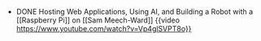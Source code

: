 - DONE Hosting Web Applications, Using AI, and Building a Robot with a [[Raspberry Pi]] on [[Sam Meech-Ward]]
  {{video https://www.youtube.com/watch?v=Vp4glSVPT8o}}